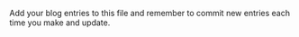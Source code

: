 Add your blog entries to this file and remember to commit new entries each time you make and update.